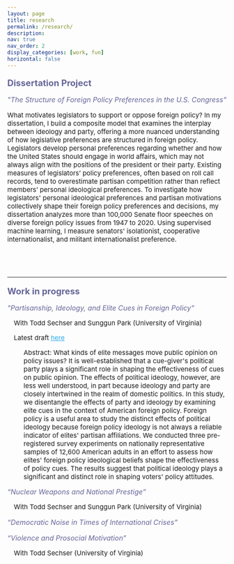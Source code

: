 ```yaml
---
layout: page
title: research
permalink: /research/
description:
nav: true
nav_order: 2
display_categories: [work, fun]
horizontal: false
---
```


<div>
<p class="text">
<p style="font-size: 20px;
          color: #666699;
          font-weight:bold;
          margin-bottom:0.5;
          padding-top:0;">
Dissertation Project</p>

<p style="font-size: 16px;
          color: #666699;
          font-style: italic;">
"The Structure of Foreign Policy Preferences in the U.S. Congress"</p>

<p style="font-size: 15px;">
What motivates legislators to support or oppose foreign policy? In my dissertation, I build a composite model that examines the interplay between ideology and party, offering a more nuanced understanding of how legislative preferences are structured in foreign policy. Legislators develop personal preferences regarding whether and how the United States should engage in world affairs, which may not always align with the positions of the president or their party. Existing measures of legislators’ policy preferences, often based on roll call records, tend to overestimate partisan competition rather than reflect members’ personal ideological preferences. To investigate how legislators' personal ideological preferences and partisan motivations collectively shape their foreign policy preferences and decisions, my dissertation analyzes more than 100,000 Senate floor speeches on diverse foreign policy issues from 1947 to 2020. Using supervised machine learning, I measure senators' isolationist, cooperative internationalist, and militant internationalist preference.</p>

<p> &nbsp; </p>
<p> &nbsp; </p>

<hr>

<p class="text">
<p style="font-size: 20px;
          color: #666699;
          font-weight:bold;
          margin-bottom:0.5;
          padding-top:0;">
Work in progress</p>

<p style="font-size: 16px;font-style: italic; margin-bottom:0; color: #666699;">
"Partisanship, Ideology, and Elite Cues in Foreign Policy"</p>
<p style="font-size: 15px; text-indent: 1em; margin-bottom:0">
With Todd Sechser and Sunggun Park (University of Virginia)</p>

<!---<script type="text/javascript">
function toggle(obj) {
var obj=document.getElementById(obj);
if (obj.style.display == "block") obj.style.display = "none";
else obj.style.display = "block";
}
</script>
<a href="javascript: void(0);" onClick="toggle('q1')">
<p style="font-size: 15px; text-indent: 1em; margin-bottom:0; text-decoration: underline">Abstract</p>
</a>
<div id="q1" style="display:none;">
<p style="font-size: 15px; margin-left: 3em; margin-bottom:0">What kinds of elite messages move public opinion on policy issues? It is well-established that a cue-giver's political party plays a significant role in shaping the effectiveness of cues on public opinion. The effects of political <em>ideology</em>, however, are less well understood, in part because ideology and party are closely intertwined in the realm of domestic politics. In this study, we disentangle the effects of party and ideology by examining elite cues in the context of American foreign policy. Foreign policy is a useful area to study the distinct effects of political ideology because foreign policy ideology is not always a reliable indicator of elites' partisan affiliations. We conducted three pre-registered survey experiments on nationally representative samples of 12,600 American adults in an effort to assess how elites' foreign policy ideological beliefs shape the effectiveness of policy cues. The results suggest that political ideology plays a significant and distinct role in shaping voters' policy attitudes.</p>
</div>--->

<p style="font-size: 15px; text-indent: 1em; margin-bottom:0">Latest draft <a href="https://www.dropbox.com/scl/fi/lq2evnr6ry6z013magn5s/Park-Sechser-and-Park-2024.pdf?rlkey=5w0qr2bjo5rmtxfzmvyyvlsld&st=uth339ij&dl=0" style="color:#2CABEA; text-decoration: underline">here</a></p>
<p style="font-size: 15px; margin-left: 2.5em">
Abstract: What kinds of elite messages move public opinion on policy issues? It is well-established that a cue-giver's political party plays a significant role in shaping the effectiveness of cues on public opinion. The effects of political ideology, however, are less well understood, in part because ideology and party are closely intertwined in the realm of domestic politics. In this study, we disentangle the effects of party and ideology by examining elite cues in the context of American foreign policy. Foreign policy is a useful area to study the distinct effects of political ideology because foreign policy ideology is not always a reliable indicator of elites' partisan affiliations. We conducted three pre-registered survey experiments on nationally representative samples of 12,600 American adults in an effort to assess how elites' foreign policy ideological beliefs shape the effectiveness of policy cues. The results suggest that political ideology plays a significant and distinct role in shaping voters' policy attitudes.</p>



<p style="font-size: 16px;font-style: italic; margin-top:0.3cm ;margin-bottom:0; color: #666699;">
“Nuclear Weapons and National Prestige”</p>
<p style="font-size: 15px; text-indent: 1em">With Todd Sechser and Sunggun Park (University of Virginia)</p>



<p style="font-size: 16px;font-style: italic; margin-bottom:5; color: #666699;">
“Democratic Noise in Times of International Crises”</p>



<p style="font-size: 16px;font-style: italic; margin-bottom:0; color: #666699;">
“Violence and Prosocial Motivation”</p>
<p style="font-size: 15px; text-indent: 1em">With Todd Sechser (University of Virginia)</p>
